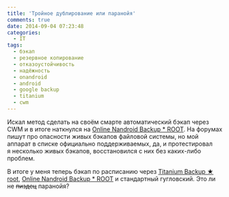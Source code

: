 ```yaml
---
title: 'Тройное дублирование или паранойя'
comments: true
date: 2014-09-04 07:23:48
categories:
  - IT
tags:
  - бэкап
  - резервное копирование
  - отказоустойчивость
  - надёжность
  - onandroid
  - android
  - google backup
  - titanium
  - cwm
---
```


Искал метод сделать на своём смарте автоматический бэкап через CWM и в итоге наткнулся на <a href="https://play.google.com/store/apps/details?id=com.h3r3t1c.onnandbup">Online Nandroid Backup \* ROOT</a>. На форумах пишут про опасности живых бэкапов файловой системы, но мой аппарат в списке официально поддерживаемых, да, и протестировал я несколько живых бэкапов, восстановился с них без каких-либо проблем.

В итоге у меня теперь бэкап по расписанию через <a href="https://play.google.com/store/apps/details?id=com.keramidas.TitaniumBackup">Titanium Backup ★ root</a>, <a href="https://play.google.com/store/apps/details?id=com.h3r3t1c.onnandbup">Online Nandroid Backup \* ROOT</a> и стандартный гугловский. Это ли не <del>пиздец</del> паранойя?
